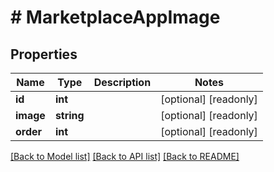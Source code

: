 # # MarketplaceAppImage

## Properties

Name | Type | Description | Notes
------------ | ------------- | ------------- | -------------
**id** | **int** |  | [optional] [readonly]
**image** | **string** |  | [optional] [readonly]
**order** | **int** |  | [optional] [readonly]

[[Back to Model list]](../../README.md#models) [[Back to API list]](../../README.md#endpoints) [[Back to README]](../../README.md)

